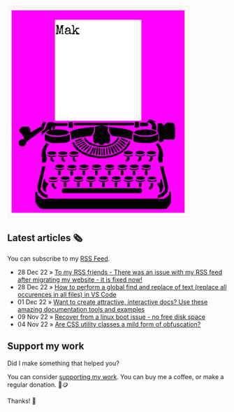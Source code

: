 ![quote](img/quote.gif)

## Latest articles 🗞️

You can subscribe to my [RSS Feed](https://www.roboleary.net/feed.xml).

<!-- BLOG:START -->
 - 28 Dec 22 » [To my RSS friends - There was an issue with my RSS feed after migrating my website - it is fixed now!](https://www.roboleary.net/2022/12/28/feed-faux-pas-after-migration-to-11ty.html)
 - 28 Dec 22 » [How to perform a global find and replace of text &lpar;replace all occurences in all files&rpar; in VS Code](https://www.roboleary.net/vscode/2022/12/28/global-find-and-replace-all-text-in-vscode.html)
 - 01 Dec 22 » [Want to create attractive, interactive docs? Use these amazing documentation tools and examples](https://www.roboleary.net/webdev/2022/12/01/attractive-interactive-docs-documentation-tools-and-examples.html)
 - 09 Nov 22 » [Recover from a linux boot issue - no free disk space](https://www.roboleary.net/linux/2022/11/09/fixing-linux-boot-error-no-free-disk-space.html)
 - 04 Nov 22 » [Are CSS utility classes a mild form of obfuscation?](https://www.roboleary.net/frontend/2022/11/04/utilty-classes-mild-obfuscation-method-devtools.html)<!-- BLOG:END -->

## Support my work

Did I make something that helped you?

You can consider [supporting my work](https://ko-fi.com/roboleary). You can buy me a coffee, or make a regular donation. 🌈🪙

Thanks! 🙏
